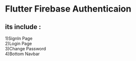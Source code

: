 # Flutter Firebase Authenticaion

<h2>its include :</h2>
<p1>1)SignIn Page</p1><br>
<p1>2)Login Page</p1><br>
<p1>3)Change Password</p1><br>
<p1>4)Bottom Navbar</p1>
